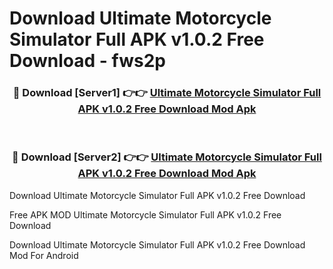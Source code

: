 # Download Ultimate Motorcycle Simulator Full APK v1.0.2 Free Download - fws2p



<div align="center">
<h3>🔴 Download [Server1] 👉👉 <a href="https://momento.my/?title=Ultimate_Motorcycle_Simulator_Full_APK_v1.0.2_Free_Download">Ultimate Motorcycle Simulator Full APK v1.0.2 Free Download Mod Apk</a></h3><br>

<h3>🔴 Download [Server2] 👉👉 <a href="https://momento.my/?title=Ultimate_Motorcycle_Simulator_Full_APK_v1.0.2_Free_Download">Ultimate Motorcycle Simulator Full APK v1.0.2 Free Download Mod Apk</a></h3>
</div>



Download Ultimate Motorcycle Simulator Full APK v1.0.2 Free Download 

Free APK MOD Ultimate Motorcycle Simulator Full APK v1.0.2 Free Download 

Download Ultimate Motorcycle Simulator Full APK v1.0.2 Free Download Mod For Android
